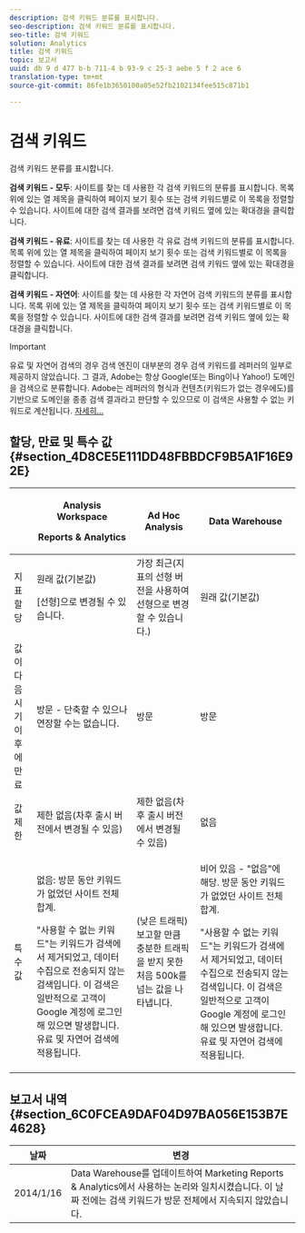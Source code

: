 ```yaml
---
description: 검색 키워드 분류를 표시합니다.
seo-description: 검색 키워드 분류를 표시합니다.
seo-title: 검색 키워드
solution: Analytics
title: 검색 키워드
topic: 보고서
uuid: db 9 d 477 b-b 711-4 b 93-9 c 25-3 aebe 5 f 2 ace 6
translation-type: tm+mt
source-git-commit: 86fe1b3650100a05e52fb2102134fee515c871b1

---
```



# 검색 키워드

검색 키워드 분류를 표시합니다.

**검색 키워드 - 모두**: 사이트를 찾는 데 사용한 각 검색 키워드의 분류를 표시합니다. 목록 위에 있는 열 제목을 클릭하여 페이지 보기 횟수 또는 검색 키워드별로 이 목록을 정렬할 수 있습니다. 사이트에 대한 검색 결과를 보려면 검색 키워드 옆에 있는 확대경을 클릭합니다.

**검색 키워드 - 유료**: 사이트를 찾는 데 사용한 각 유료 검색 키워드의 분류를 표시합니다. 목록 위에 있는 열 제목을 클릭하여 페이지 보기 횟수 또는 검색 키워드별로 이 목록을 정렬할 수 있습니다. 사이트에 대한 검색 결과를 보려면 검색 키워드 옆에 있는 확대경을 클릭합니다.

**검색 키워드 - 자연어**: 사이트를 찾는 데 사용한 각 자연어 검색 키워드의 분류를 표시합니다. 목록 위에 있는 열 제목을 클릭하여 페이지 보기 횟수 또는 검색 키워드별로 이 목록을 정렬할 수 있습니다. 사이트에 대한 검색 결과를 보려면 검색 키워드 옆에 있는 확대경을 클릭합니다.

>[!IMPORTANT]
>
>유료 및 자연어 검색의 경우 검색 엔진이 대부분의 경우 검색 키워드를 레퍼러의 일부로 제공하지 않았습니다. 그 결과, Adobe는 항상 Google(또는 Bing이나 Yahoo!) 도메인을 검색으로 분류합니다. Adobe는 레퍼러의 형식과 컨텐츠(키워드가 없는 경우에도)를 기반으로 도메인을 종종 검색 결과라고 판단할 수 있으므로 이 검색은 사용할 수 없는 키워드로 계산됩니다. [자세히...](https://helpx.adobe.com/analytics/kb/keyword-unavailable.html)

## 할당, 만료 및 특수 값 {#section_4D8CE5E111DD48FBBDCF9B5A1F16E92E}

<table id="table_EC7423532C7E44DE97B7FC0321585A2B"> 
 <thead> 
  <tr> 
   <th colname="col1" class="entry"> </th> 
   <th colname="col2" class="entry"> <p>Analysis Workspace </p> <p>Reports &amp; Analytics </p> </th> 
   <th colname="col3" class="entry"> Ad Hoc Analysis </th> 
   <th colname="col4" class="entry"> Data Warehouse </th> 
  </tr> 
 </thead>
 <tbody> 
  <tr> 
   <td colname="col1"> 지표 할당 </td> 
   <td colname="col2"> <p>원래 값(기본값) </p> <p> [선형]으로 변경될 수 있습니다. </p> </td> 
   <td colname="col3"> 가장 최근(지표의 선형 버전을 사용하여 선형으로 변경할 수 있습니다.) </td> 
   <td colname="col4"> <p>원래 값(기본값) </p> </td> 
  </tr> 
  <tr> 
   <td colname="col1"> 값이 다음 시기 이후에 만료 </td> 
   <td colname="col2"> 방문 - 단축할 수 있으나 연장할 수는 없습니다. </td> 
   <td colname="col3"> 방문 </td> 
   <td colname="col4"> 방문 </td> 
  </tr> 
  <tr> 
   <td colname="col1"> 값 제한 </td> 
   <td colname="col2"> 제한 없음(차후 출시 버전에서 변경될 수 있음) </td> 
   <td colname="col3"> 제한 없음(차후 출시 버전에서 변경될 수 있음) </td> 
   <td colname="col4"> 없음 </td> 
  </tr> 
  <tr> 
   <td colname="col1"> 특수 값 </td> 
   <td colname="col2"> <p>없음: 방문 동안 키워드가 없었던 사이트 전체 합계. </p> "사용할 수 없는 키워드"는 키워드가 검색에서 제거되었고, 데이터 수집으로 전송되지 않는 검색입니다. 이 검색은 일반적으로 고객이 Google 계정에 로그인해 있으면 발생합니다. 유료 및 자연어 검색에 적용됩니다. </td> 
   <td colname="col3"> (낮은 트래픽) 보고할 만큼 충분한 트래픽을 받지 못한 처음 500k를 넘는 값을 나타냅니다. </td> 
   <td colname="col4"> <p> 비어 있음 - "없음"에 해당. 방문 동안 키워드가 없었던 사이트 전체 합계. </p> <p>"사용할 수 없는 키워드"는 키워드가 검색에서 제거되었고, 데이터 수집으로 전송되지 않는 검색입니다. 이 검색은 일반적으로 고객이 Google 계정에 로그인해 있으면 발생합니다. 유료 및 자연어 검색에 적용됩니다. </p> </td> 
  </tr> 
 </tbody> 
</table>

## 보고서 내역 {#section_6C0FCEA9DAF04D97BA056E153B7E4628}

| 날짜 | 변경 |
|---|---|
| 2014/1/16 | Data Warehouse를 업데이트하여 Marketing Reports &amp; Analytics에서 사용하는 논리와 일치시켰습니다. 이 날짜 전에는 검색 키워드가 방문 전체에서 지속되지 않았습니다. |

